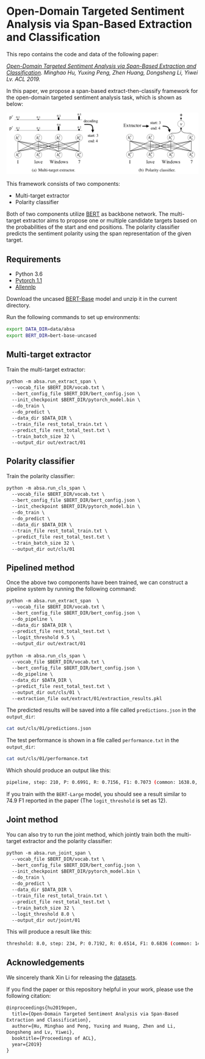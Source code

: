 # Open-Domain Targeted Sentiment Analysis via Span-Based Extraction and Classification

This repo contains the code and data of the following paper:

<i> [Open-Domain Targeted Sentiment Analysis via Span-Based Extraction and Classification](https://arxiv.org/abs/1906.03820). Minghao Hu, Yuxing Peng, Zhen Huang, Dongsheng Li, Yiwei Lv. ACL 2019.</i>

In this paper, we propose a span-based extract-then-classify framework for the open-domain targeted sentiment analysis task, which is shown as below:
<p>
<img src="image/framework.PNG" width="800">
</p>

This framework consists of two components:
- Multi-target extractor
- Polarity classifier

Both of two components utilize [BERT](https://github.com/huggingface/pytorch-pretrained-BERT) as backbone network. The multi-target extractor aims to propose one or multiple candidate targets based on the probabilities of the start and end positions. The polarity classifier predicts the sentiment polarity using the span representation of the given target.

## Requirements
- Python 3.6
- [Pytorch 1.1](https://pytorch.org/)
- [Allennlp](https://allennlp.org/)

Download the uncased [BERT-Base](https://drive.google.com/file/d/13I0Gj7v8lYhW5Hwmp5kxm3CTlzWZuok2/view?usp=sharing) model and unzip it in the current directory. 

Run the following commands to set up environments:
```bash
export DATA_DIR=data/absa
export BERT_DIR=bert-base-uncased
```

## Multi-target extractor
Train the multi-target extractor:
```shell
python -m absa.run_extract_span \
  --vocab_file $BERT_DIR/vocab.txt \
  --bert_config_file $BERT_DIR/bert_config.json \
  --init_checkpoint $BERT_DIR/pytorch_model.bin \
  --do_train \
  --do_predict \
  --data_dir $DATA_DIR \
  --train_file rest_total_train.txt \
  --predict_file rest_total_test.txt \
  --train_batch_size 32 \
  --output_dir out/extract/01
```

## Polarity classifier
Train the polarity classifier:
```shell
python -m absa.run_cls_span \
  --vocab_file $BERT_DIR/vocab.txt \
  --bert_config_file $BERT_DIR/bert_config.json \
  --init_checkpoint $BERT_DIR/pytorch_model.bin \
  --do_train \
  --do_predict \
  --data_dir $DATA_DIR \
  --train_file rest_total_train.txt \
  --predict_file rest_total_test.txt \
  --train_batch_size 32 \
  --output_dir out/cls/01
```

## Pipelined method
Once the above two components have been trained, we can construct a pipeline system by running the following command:
```shell
python -m absa.run_extract_span  \
  --vocab_file $BERT_DIR/vocab.txt \
  --bert_config_file $BERT_DIR/bert_config.json \
  --do_pipeline \
  --data_dir $DATA_DIR \
  --predict_file rest_total_test.txt \
  --logit_threshold 9.5 \
  --output_dir out/extract/01

python -m absa.run_cls_span \
  --vocab_file $BERT_DIR/vocab.txt \
  --bert_config_file $BERT_DIR/bert_config.json \
  --do_pipeline \
  --data_dir $DATA_DIR \
  --predict_file rest_total_test.txt \
  --output_dir out/cls/01 \
  --extraction_file out/extract/01/extraction_results.pkl
```
The predicted results will be saved into a file called `predictions.json` in the `output_dir`:
```bash
cat out/cls/01/predictions.json
```

The test performance is shown in a file called `performance.txt` in the `output_dir`:
```bash
cat out/cls/01/performance.txt
```
Which should produce an output like this:
```bash
pipeline, step: 210, P: 0.6991, R: 0.7156, F1: 0.7073 (common: 1638.0, retrieved: 2343.0, relevant: 2289.0)
```

If you train with the `BERT-Large` model, you should see a result similar to 74.9 F1 reported in the paper (The `logit_threshold` is set as 12).

## Joint method
You can also try to run the joint method, which jointly train both the multi-target extractor and the polarity classifier:
```shell
python -m absa.run_joint_span \
  --vocab_file $BERT_DIR/vocab.txt \
  --bert_config_file $BERT_DIR/bert_config.json \
  --init_checkpoint $BERT_DIR/pytorch_model.bin \
  --do_train \
  --do_predict \
  --data_dir $DATA_DIR \
  --train_file rest_total_train.txt \
  --predict_file rest_total_test.txt \
  --train_batch_size 32 \
  --logit_threshold 8.0 \
  --output_dir out/joint/01
```

This will produce a result like this:
```bash
threshold: 8.0, step: 234, P: 0.7192, R: 0.6514, F1: 0.6836 (common: 1491.0, retrieved: 2073.0, relevant: 2289.0)
```

## Acknowledgements
We sincerely thank Xin Li for releasing the [datasets](https://github.com/lixin4ever/E2E-TBSA).

If you find the paper or this repository helpful in your work, please use the following citation:
```
@inproceedings{hu2019open,
  title={Open-Domain Targeted Sentiment Analysis via Span-Based Extraction and Classification},
  author={Hu, Minghao and Peng, Yuxing and Huang, Zhen and Li, Dongsheng and Lv, Yiwei},
  booktitle={Proceedings of ACL},
  year={2019}
}
```
